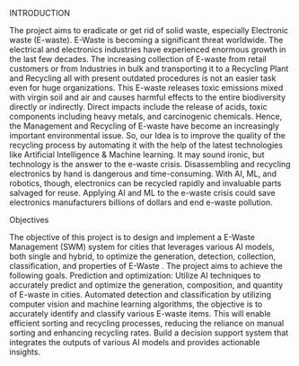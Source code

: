INTRODUCTION

The project aims to eradicate or get rid of solid waste, especially Electronic waste (E-waste). E-Waste is becoming a significant threat worldwide. The electrical and electronics industries have experienced enormous growth in the last few decades. The increasing collection of E-waste from retail customers or from Industries in bulk and transporting it to a Recycling Plant and Recycling all with present outdated procedures is not an easier task even for huge organizations. This E-waste releases toxic emissions mixed with virgin soil and air and causes harmful effects to the entire biodiversity directly or indirectly. Direct impacts include the release of acids, toxic components including heavy metals, and carcinogenic chemicals. Hence, the Management and Recycling of E-waste have become an increasingly important environmental issue. So, our Idea is to improve the quality of the recycling process by automating it with the help of the latest technologies like Artificial Intelligence & Machine learning. It may sound ironic, but technology is the answer to the e-waste crisis. Disassembling and recycling electronics by hand is dangerous and time-consuming. With AI, ML, and robotics, though, electronics can be recycled rapidly and invaluable parts salvaged for reuse. Applying AI and ML to the e-waste crisis could save electronics manufacturers billions of dollars and end e-waste pollution.

 Objectives

The objective of this project is to design and implement a E-Waste Management (SWM) system for cities that leverages various AI models, both single and hybrid, to optimize the generation, detection, collection, classification, and properties of E-Waste . The project aims to achieve the following goals. Prediction and optimization: Utilize AI techniques to accurately predict and optimize the generation, composition, and quantity of E-waste in cities.  Automated detection and classification by utilizing computer vision and machine learning algorithms, the objective is to accurately identify and classify various E-waste items. This will enable efficient sorting and recycling processes, reducing the reliance on manual sorting and enhancing recycling rates. Build a decision support system that integrates the outputs of various AI models and provides actionable insights.





